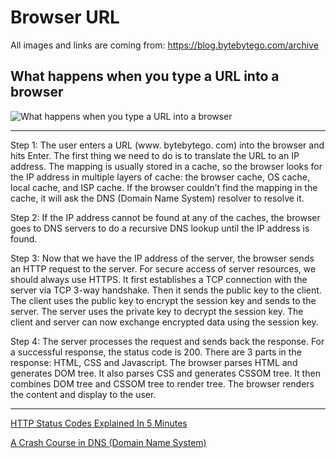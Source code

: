 # Browser URL

All images and links are coming from: https://blog.bytebytego.com/archive

## What happens when you type a URL into a browser

![What happens when you type a URL into a browser](https://substackcdn.com/image/fetch/w_1456,c_limit,f_webp,q_auto:good,fl_lossy/https%3A%2F%2Fsubstack-post-media.s3.amazonaws.com%2Fpublic%2Fimages%2Fd10513d0-7467-4fc8-91f5-9ae5ff7ef342_1280x1664.gif)

--- 

Step 1: The user enters a URL (www. bytebytego. com) into the browser and hits Enter. The first thing we need to do is to translate the URL to an IP address. The mapping is usually stored in a cache, so the browser looks for the IP address in multiple layers of cache: the browser cache, OS cache, local cache, and ISP cache. If the browser couldn’t find the mapping in the cache, it will ask the DNS (Domain Name System) resolver to resolve it.

Step 2: If the IP address cannot be found at any of the caches, the browser goes to DNS servers to do a recursive DNS lookup until the IP address is found.

Step 3: Now that we have the IP address of the server, the browser sends an HTTP request to the server. For secure access of server resources, we should always use HTTPS. It first establishes a TCP connection with the server via TCP 3-way handshake. Then it sends the public key to the client. The client uses the public key to encrypt the session key and sends to the server. The server uses the private key to decrypt the session key. The client and server can now exchange encrypted data using the session key.

Step 4: The server processes the request and sends back the response. For a successful response, the status code is 200. There are 3 parts in the response: HTML, CSS and Javascript. The browser parses HTML and generates DOM tree. It also parses CSS and generates CSSOM tree. It then combines DOM tree and CSSOM tree to render tree. The browser renders the content and display to the user.

--- 

[HTTP Status Codes Explained In 5 Minutes](https://www.youtube.com/watch?v=qmpUfWN7hh4)

[A Crash Course in DNS (Domain Name System)](https://blog.bytebytego.com/p/a-crash-course-in-dns-domain-name)
